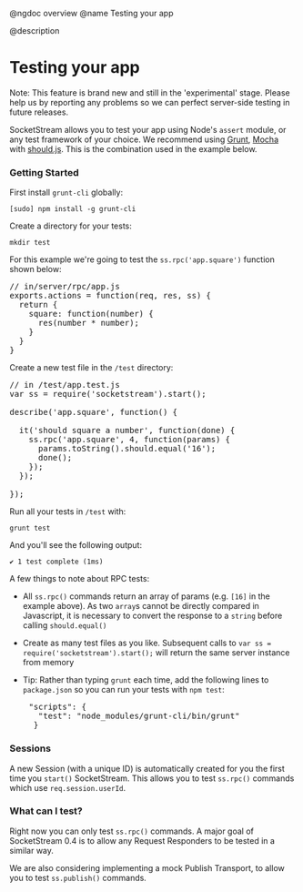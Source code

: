 @ngdoc overview
@name Testing your app

@description
# Testing your app

Note: This feature is brand new and still in the 'experimental' stage. Please help us by reporting any problems so we can perfect server-side testing in future releases.

SocketStream allows you to test your app using Node's `assert` module, or any test framework of your choice. We recommend using [Grunt](http://gruntjs.com/getting-started), [Mocha](http://visionmedia.github.com/mocha) with [should.js](https://github.com/visionmedia/should.js). This is the combination used in the example below.


### Getting Started

First install `grunt-cli` globally:

    [sudo] npm install -g grunt-cli

Create a directory for your tests:

    mkdir test

For this example we're going to test the `ss.rpc('app.square')` function shown below:

<pre>
// in/server/rpc/app.js
exports.actions = function(req, res, ss) {
  return {
    square: function(number) {
      res(number * number);
    }
  }
}
</pre>

Create a new test file in the `/test` directory:

<pre>
// in /test/app.test.js
var ss = require('socketstream').start();

describe('app.square', function() {

  it('should square a number', function(done) {
    ss.rpc('app.square', 4, function(params) {
      params.toString().should.equal('16');
      done();
    });
  });

});
</pre>

Run all your tests in `/test` with:

    grunt test

And you'll see the following output:

    ✔ 1 test complete (1ms)


A few things to note about RPC tests:

* All `ss.rpc()` commands return an array of params (e.g. `[16]` in the example above). As two `array`s cannot be directly compared in Javascript, it is necessary to convert the response to a `string` before calling `should.equal()`
* Create as many test files as you like. Subsequent calls to `var ss = require('socketstream').start();` will return the same server instance from memory

* Tip: Rather than typing `grunt` each time, add the following lines to `package.json` so you can run your tests with `npm test`:
<pre>
    "scripts": {
      "test": "node_modules/grunt-cli/bin/grunt"
     }
</pre>


### Sessions

A new Session (with a unique ID) is automatically created for you the first time you `start()` SocketStream. This allows you to test `ss.rpc()` commands which use `req.session.userId`.


### What can I test?

Right now you can only test `ss.rpc()` commands. A major goal of SocketStream 0.4 is to allow any Request Responders to be tested in a similar way.

We are also considering implementing a mock Publish Transport, to allow you to test `ss.publish()` commands.

